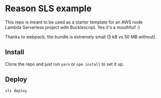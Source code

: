 # Reason SLS example

This repo is meant to be used as a starter template for an AWS node Lambda Serverless project with Bucklescript. Yes it's a mouthful! :)

Thanks to webpack, the bundle is extremely small (5 kB vs 50 MB without).

## Install

Clone the repo and just run `yarn` or `npm install` to set it up.

## Deploy

```
sls deploy
```

